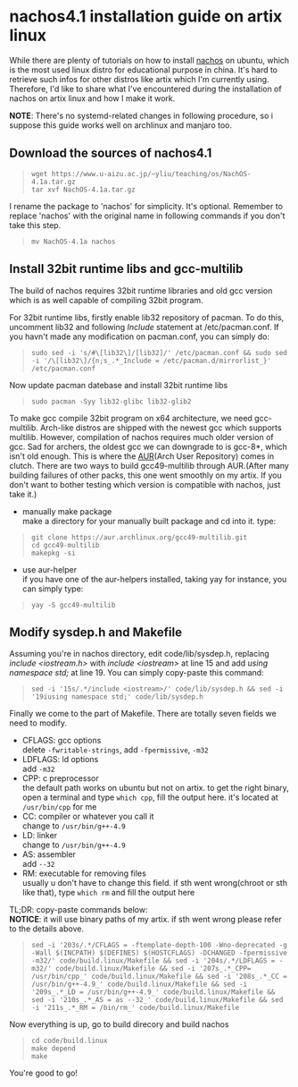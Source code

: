 
[//]:# (author: minjiphobia\ date: Oct 23, 2020)

# nachos4.1 installation guide on artix linux
While there are plenty of tutorials on how to install [nachos](https://en.wikipedia.org/wiki/Not_Another_Completely_Heuristic_Operating_System) on ubuntu, which is the most used linux distro for educational purpose in china. It's hard to retrieve such infos for other distros like artix which I'm currently using. Therefore, I'd like to share what I've encountered during the installation of nachos on artix linux and how I make it work.

**NOTE**: There's no systemd-related changes in following procedure, so i suppose this guide works well on archlinux and manjaro too.

## Download the sources of nachos4.1  
> `wget https://www.u-aizu.ac.jp/~yliu/teaching/os/NachOS-4.1a.tar.gz`  
`tar xvf NachOS-4.1a.tar.gz` 

I rename the package to 'nachos' for simplicity. It's optional. Remember to replace 'nachos' with the original name in following commands if you don't take this step.
> `mv NachOS-4.1a nachos`  


## Install 32bit runtime libs and gcc-multilib

The build of nachos requires 32bit runtime libraries and old gcc version which is as well capable of compiling 32bit program.  

For 32bit runtime libs, firstly enable lib32 repository of pacman. To do this, uncomment lib32 and following *Include* statement at /etc/pacman.conf. If you havn't made any modification on pacman.conf, you can simply do:
> `sudo sed -i 's/#\[lib32\]/[lib32]/' /etc/pacman.conf && sudo sed -i '/\[lib32\]/{n;s_.*_Include = /etc/pacman.d/mirrorlist_}' /etc/pacman.conf`  

Now update pacman datebase and install 32bit runtime libs
> `sudo pacman -Syy lib32-glibc lib32-glib2`    

To make gcc compile 32bit program on x64 architecture, we need gcc-multilib. Arch-like distros are shipped with the newest gcc which supports multilib. However, compilation of nachos requires much older version of gcc. Sad for archers, the oldest gcc we can downgrade to is gcc-8\*, which isn't old enough. This is where the [AUR](https://aur.archlinux.org/)(Arch User Repository) comes in clutch. There are two ways to build gcc49-multilib through AUR.(After many building failures of other packs, this one went smoothly on my artix. If you don't want to bother testing which version is compatible with nachos, just take it.)  
- manually make package  
make a directory for your manually built package and cd into it. type:
> `git clone https://aur.archlinux.org/gcc49-multilib.git`  
`cd gcc49-multilib`  
`makepkg -si`

- use aur-helper  
if you have one of the aur-helpers installed, taking yay for instance, you can simply type:
> `yay -S gcc49-multilib`  

## Modify sysdep.h and Makefile 

Assuming you're in nachos directory, edit code/lib/sysdep.h, replacing *include \<iostream.h\>* with *include \<iostream\>* at line 15 and add *using namespace std;* at line 19. You can simply copy-paste this command:
> `sed -i '15s/.*/include <iostream>/' code/lib/sysdep.h && sed -i '19iusing namespace std;' code/lib/sysdep.h`  

Finally we come to the part of Makefile. There are totally seven fields we need to modify.
- CFLAGS: gcc options  
delete `-fwritable-strings`, add `-fpermissive`, `-m32`
- LDFLAGS: ld options  
add `-m32`
- CPP: c preprocessor  
the default path works on ubuntu but not on artix. to get the right binary, open a terminal and type `which cpp`, fill the output here. it's located at `/usr/bin/cpp` for me
- CC: compiler or whatever you call it  
change to `/usr/bin/g++-4.9`
- LD: linker  
change to `/usr/bin/g++-4.9`
- AS: assembler  
add `--32`
- RM: executable for removing files  
usually u don't have to change this field. if sth went wrong(chroot or sth like that), type `which rm` and fill the output here  

TL;DR: copy-paste commands below:  
**NOTICE**: it will use binary paths of my artix. if sth went wrong please refer  to the details above.
> `sed -i '203s/.*/CFLAGS = -ftemplate-depth-100 -Wno-deprecated -g -Wall $(INCPATH) $(DEFINES) $(HOSTCFLAGS) -DCHANGED -fpermissive -m32/' code/build.linux/Makefile && sed -i '204s/.*/LDFLAGS = -m32/' code/build.linux/Makefile && sed -i '207s_.*_CPP= /usr/bin/cpp_' code/build.linux/Makefile && sed -i '208s_.*_CC = /usr/bin/g++-4.9_' code/build.linux/Makefile && sed -i '209s_.*_LD = /usr/bin/g++-4.9_' code/build.linux/Makefile && sed -i '210s_.*_AS = as --32_' code/build.linux/Makefile && sed -i '211s_.*_RM = /bin/rm_' code/build.linux/Makefile`  

Now everything is up, go to build direcory and build nachos
> `cd code/build.linux`  
`make depend`  
`make`

You're good to go!
